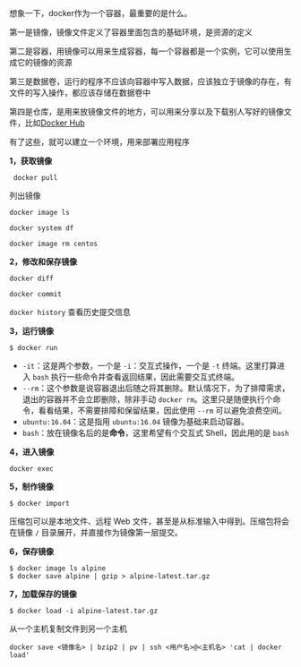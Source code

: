 想象一下，docker作为一个容器，最重要的是什么。

第一是镜像，镜像文件定义了容器里面包含的基础环境，是资源的定义

第二是容器，用镜像可以用来生成容器，每一个容器都是一个实例，它可以使用生成它的镜像的资源

第三是数据卷，运行的程序不应该向容器中写入数据，应该独立于镜像的存在，有文件的写入操作，都应该存储在数据卷中

第四是仓库，是用来放镜像文件的地方，可以用来分享以及下载别人写好的镜像文件，比如[Docker Hub](https://hub.docker.com/)

有了这些，就可以建立一个环境，用来部署应用程序



**1，获取镜像**

` docker pull`

列出镜像

`docker image ls`

`docker system df`

`docker image rm centos`

**2，修改和保存镜像**

`docker diff `

`docker commit `

`docker history` 查看历史提交信息

**3，运行镜像**

`$ docker run`

- `-it`：这是两个参数，一个是 `-i`：交互式操作，一个是 `-t` 终端。这里打算进入 `bash` 执行一些命令并查看返回结果，因此需要交互式终端。
- `--rm`：这个参数是说容器退出后随之将其删除。默认情况下，为了排障需求，退出的容器并不会立即删除，除非手动 `docker rm`。这里只是随便执行个命令，看看结果，不需要排障和保留结果，因此使用 `--rm` 可以避免浪费空间。
- `ubuntu:16.04`：这是指用 `ubuntu:16.04` 镜像为基础来启动容器。
- `bash`：放在镜像名后的是**命令**，这里希望有个交互式 Shell，因此用的是 `bash`

**4，进入镜像**

`docker exec`

**5，制作镜像**

```
$ docker import 
```

压缩包可以是本地文件、远程 Web 文件，甚至是从标准输入中得到。压缩包将会在镜像 `/` 目录展开，并直接作为镜像第一层提交。

**6，保存镜像**

```
$ docker image ls alpine
$ docker save alpine | gzip > alpine-latest.tar.gz
```

**7，加载保存的镜像**

```
$ docker load -i alpine-latest.tar.gz
```

从一个主机复制文件到另一个主机

```
docker save <镜像名> | bzip2 | pv | ssh <用户名>@<主机名> 'cat | docker load'
```

